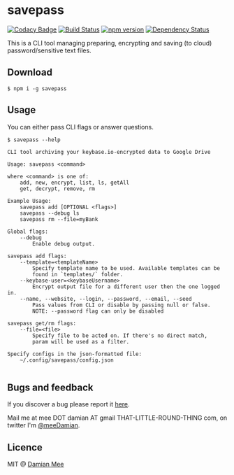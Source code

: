 # savepass
[![Codacy Badge](https://api.codacy.com/project/badge/grade/8de1fd8bf738407eba9f187a8a6778b3)](https://www.codacy.com/app/meeDamian/savepass) [![Build Status](https://travis-ci.org/chester1000/savepass.svg)](https://travis-ci.org/chester1000/savepass) [![npm version](https://badge.fury.io/js/savepass.svg)](http://badge.fury.io/js/savepass) [![Dependency Status](https://david-dm.org/chester1000/savepass.svg)](https://david-dm.org/chester1000/savepass)



This is a CLI tool managing preparing, encrypting and saving (to cloud) password/sensitive text files.

## Download

```
$ npm i -g savepass
```

## Usage

You can either pass CLI flags or answer questions.

```
$ savepass --help

CLI tool archiving your keybase.io-encrypted data to Google Drive

Usage: savepass <command>

where <command> is one of:
    add, new, encrypt, list, ls, getAll
    get, decrypt, remove, rm

Example Usage:
    savepass add [OPTIONAL <flags>]
    savepass --debug ls
    savepass rm --file=myBank

Global flags:
    --debug
        Enable debug output.

savepass add flags:
    --template=<templateName>
        Specify template name to be used. Available templates can be
        found in `templates/` folder.
    --keybase-user=<keybaseUsername>
        Encrypt output file for a different user then the one logged in.
    --name, --website, --login, --password, --email, --seed
        Pass values from CLI or disable by passing null or false.
        NOTE: --password flag can only be disabled

savepass get/rm flags:
    --file=<file>
        Specify file to be acted on. If there's no direct match,
        param will be used as a filter.

Specify configs in the json-formatted file:
    ~/.config/savepass/config.json


```

## Bugs and feedback

If you discover a bug please report it [here](https://github.com/chester1000/savepass/issues/new).

Mail me at mee DOT damian AT gmail THAT-LITTLE-ROUND-THING com, on twitter I'm [@meeDamian](http://twitter.com/meedamian).


## Licence

MIT @ [Damian Mee](http://meedamian.com)

